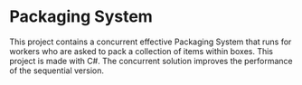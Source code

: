 # Packaging System

This project contains a concurrent effective Packaging System that runs for workers who are asked to pack a collection of items within boxes. This project is made with C#.
The concurrent solution improves the performance of the sequential version.
